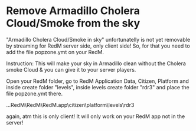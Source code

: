 # Remove Armadillo Cholera Cloud/Smoke from the sky

"Armadillo Cholera Cloud/Smoke in sky" unfortunatelly is not yet removable by streaming for RedM server side, only client side!
So, for that you need to add the file popzone.ymt on your RedM.

Instruction:
This will make your sky in Armadillo clean without the Cholera smoke Cloud & you can give it to your server players.

Open your RedM folder, go to RedM Application Data, Citizen, Platform and inside create folder "levels", inside levels create folder "rdr3"
and place the file popzone.ymt there.

 ...RedM\RedM\RedM.app\citizen\platform\levels\rdr3

again, atm this is only client! It will only work on your RedM app not in the server!


